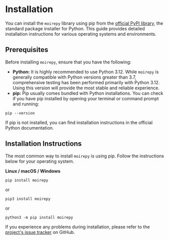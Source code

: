 # Installation

You can install the `moirepy` library using pip from the [official PyPI library](https://pypi.org/project/moirepy/), the standard package installer for Python. This guide provides detailed installation instructions for various operating systems and environments.

## Prerequisites

Before installing `moirepy`, ensure that you have the following:

* **Python:** It is highly recommended to use Python 3.12. While `moirepy` is generally compatible with Python versions greater than 3.7, comprehensive testing has been performed primarily with Python 3.12. Using this version will provide the most stable and reliable experience.
* **pip:** Pip usually comes bundled with Python installations. You can check if you have pip installed by opening your terminal or command prompt and running:

```
pip --version
```

If pip is not installed, you can find installation instructions in the official Python documentation.

## Installation Instructions


The most common way to install `moirepy` is using pip. Follow the instructions below for your operating system.

**Linux / macOS / Windows**

```
pip install moirepy
```

or

```
pip3 install moirepy
```

or

```
python3 -m pip install moirepy
```

If you experience any problems during installation, please refer to the [project's issue tracker](https://github.com/jabed-umar/MoirePy/issues) on GitHub.